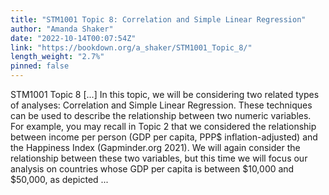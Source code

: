 ```yaml
---
title: "STM1001 Topic 8: Correlation and Simple Linear Regression"
author: "Amanda Shaker"
date: "2022-10-14T00:07:54Z"
link: "https://bookdown.org/a_shaker/STM1001_Topic_8/"
length_weight: "2.7%"
pinned: false
---
```


STM1001 Topic 8 [...] In this topic, we will be considering two related types of analyses: Correlation and Simple Linear Regression. These techniques can be used to describe the relationship between two numeric variables. For example, you may recall in Topic 2 that we considered the relationship between income per person (GDP per capita, PPP$ inflation-adjusted) and the Happiness Index (Gapminder.org 2021). We will again consider the relationship between these two variables, but this time we will focus our analysis on countries whose GDP per capita is between $10,000 and $50,000, as depicted ...
